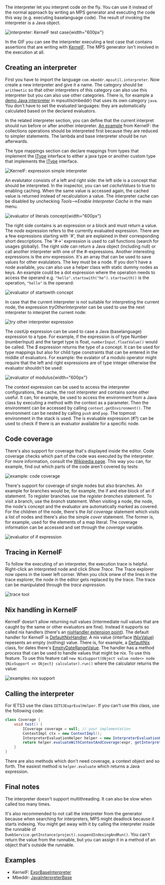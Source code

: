 The interpreter let you interpret code on the fly. You can use it instead of the normal approach by writing an MPS generator and executing the code this way (e.g. executing baselanguage code). The result of invoking the interpreter is a Java object.

![interpreter: KernelF test case](interpreter_testcase.gif){width="600px"}

In the GIF you can see the interpreter executing a test case that contains assertions that are writing with [KernelF](https://voelter.de/data/books/kernelf-designEvoUse.pdf). The MPS generator isn't involved in the execution at all.

## Creating an interpreter

First you have to import the language `com.mbeddr.mpsutil.interpreter`.
Now create a new interpreter and give it a name. The category should be `arithmetic` so that other interpreters of this category can also use this interpreter but you can also use other categories. There is, for example a [demo Java interpreter](http://127.0.0.1:63320/node?ref=r%3A6de0fec9-28ce-4092-a00d-c37c6ae81d03%28com.mbeddr.mpsutil.javainterpreter.plugin%29%2F902624672040616048) in mpsutils(mbeddr) that uses its own category `java`. You don't have to set the evaluated languages: they are automatically calculated based on the declared evaluators.

In the related interpreter section, you can define that the current interpret should run before or after another interpreter. [An example](http://127.0.0.1:63320/node?ref=r%3A2864d21d-eb2b-488f-a943-a765959cab0a%28org.iets3.core.expr.collections.interpreter.plugin%29%2F8448265401168630270) from KernelF: the collections operations should be interpreted first because they are reduced to simpler statements. The lambda and base interpreter should be run afterwards.

The type mappings section can declare mappings from types that implement the [IType](http://127.0.0.1:63320/node?ref=r%3A00000000-0000-4000-0000-011c89590288%28jetbrains.mps.lang.core.structure%29%2F1234971358450) interface to either a java type or another custom type that implements the [IType](http://127.0.0.1:63320/node?ref=r%3A00000000-0000-4000-0000-011c89590288%28jetbrains.mps.lang.core.structure%29%2F1234971358450) interface.

![KernelF: expression simple interpreter](exprSimpleInterpreter.png)

An evalutator consists of a left and right side: the left side is a concept that should be interpreted. In the inspector, you can set *cacheValues* to true to enabling caching. When the same value is accessed again, the cached value is returned instead of recalculation a value. The interpreter cache can be disabled by unchecking *Tools*-->*Enable Interpreter Cache* in the main menu.

![evaluator of literals concept](literals_evaluator.png){width="600px"}

The right side contains is an expression or a block and must return a value. The *node* expression refers to the currently evaluated expression. There are a few expressions starting with '#', that are explained in their corresponding short descriptions. The '#->' expression is used to call functions (search for usages globally).
The right side can return a Java object (including null) or call another interpreter with one of the #-expressions. Another interesting expressions is the *env* expression. It's an array that can be used to save values for other evalulators. The key must be a node. If you don't have a node available, you can also use a helper class with static dummy nodes as keys. An example could be a dot expression where the operation needs to access the operand e.g. `"hello".startswith("he")`. `startswith()` is the operation, `"hello"` is the operand:

![evaluator of startswith concept](startswith_evaluator.png)

In case that the current interpreter is not suitable for interpreting the current node, the expression *tryOtherInterpreter* can be used to use the next interpreter to interpret the current node:

![try other interpreter expression](tryOtherInterpreter.png)

The *castUp* expression can be used to case a Java (baselanguage) expression to a type.
For example, if the expression is of type Number (numberInput) and the target type is float,
`numberInput.floatValue()` would be called.
The *$* expression returns the type of a concept. It can be used for type mappings but also for child type constraints that can be entered in the middle of evaluators. For example: the evalator of a modulo operator might require that the left and right expressions are of type integer otherwise the evaluator shouldn't be used:

![evaluator of modulus](mod_evaluator.png){width="600px"}

The *context* expression can be used to access the interpreter configurations, the cache, the root interpreter and contains some other useful. It can, for example, be used to access the environment from a Java class by executing a method with the context as a parameter. Then the environment can be accessed by calling `context.getEnvironment()`. The environment can be nested by calling `push` and `pop`. The topmost environment in the stack is used. The is evaluable expression (#?) can be used to check if there is an evaluator available for a specific node.

## Code coverage

There's also support for coverage that's displayed inside the editor. Code coverage checks which part of the code was executed by the interpreter. For more information, consult the [Wikipedia page](https://en.wikipedia.org/wiki/Code_coverage). This way you can, for example, find out which parts of the code aren't covered by tests:

![example: code coverage](example_coverage.png)

There's support for coverage of single nodes but also branches. An example for branches would be, for example, the if and else block of an if statement. To register branches use the *register branches* statement. To visit a branch, use the *branch* statement. When visiting a node, the node, the node's concept and the evaluator are automatically marked as covered. For the children of the node, there's the *list coverage* statement which visits a list of nodes and there's also the simple *cover* statement. The former is, for example, used for the elements of a map literal. The coverage information can be accessed and set through the *coverage* variable.

![evaluator of if expression](if_evaluator.png)

## Tracing in KernelF

To follow the executing of an interpreter, the execution trace is helpful. Right-click an interpreted node and click *Show Trace*. The Trace explorer now opens in the lower left corner. When you click onww of the lines in the trace explorer, the node in the editor gets replaced by the trace. The trace can be manipulated through the *trace expression*.

![trace tool](trace_tool.gif)

## Nix handling in KernelF

KernelF doesn't allow returning null values
(intermediate null values that are caught by the same or other evaluators are fine).
Instead it supports so called nix handlers (there's an [nixHandler extension point](http://127.0.0.1:63320/node?ref=r%3A6c6155f0-4bbe-4af5-8c26-244d570e21e4%28org.iets3.core.expr.base.plugin%29%2F2417394483934994140)). The default handler for KernelF is [DefaultNixHandler](http://127.0.0.1:63320/node?ref=r%3A6c6155f0-4bbe-4af5-8c26-244d570e21e4%28org.iets3.core.expr.base.plugin%29%2F2417394483935015244).
A nix value (interface [INixValue](http://127.0.0.1:63320/node?ref=r%3A5db517a0-f62d-4841-a421-11bb7269799d%28org.iets3.core.expr.base.shared.runtime%29%2F3889855429449824409)) repesents an empty (nothing) value. There is, for example, a [DefaultNix](http://127.0.0.1:63320/node?ref=r%3Aac28053f-2041-47f6-806b-ecfaca05a64a%28org.iets3.core.expr.base.runtime.runtime%29%2F3889855429449859911) class, for dates there's [EmptyDateRangeValue](http://127.0.0.1:63320/node?ref=r%3Aa9ac3767-b241-4aa4-a973-d04bb5ce184c%28org.iets3.core.expr.datetime.runtime%29%2F5551088970758352208). The handler has a method *process* that can be used to handle values that might be nix. To use this feature. To use this feature call `new NixSupport(Object value node<> node {NixSupport => Object} calculator).run()` where the calculator returns the value:

![examples: nix support](nix_support_examples.png)

## Calling the interpreter

For IETS3 use the class `IETS3ExprEvalHelper`. If you can't use this class, use the following code:
```java
class Coverage {
    void test() {
        ICoverage coverage = null; // your implementation
        ContextImpl ctx = new ContextImpl();
        InterpreterEvaluationHelper helper = new InterpreterEvaluationHelper(INTERPRETER_CATEGORY);
        return helper.evaluateWithContextAndCoverage(expr, getInterpreter(), ctx, coverage);       
    }
}
```

There are also methods which don't need coverage, a context object and so forth. The easiest method is `helper.evaluate` which returns a Java expression.

## Final notes

The interpreter doesn't support multithreading. It can also be slow when called too many times. 

It's also recommended to not call the interpreter from the generator because when searching for interpreters, MPS might deadlock because it starts indexing. You might get away with it by calling the interpreter inside the runnable of `DumbService.getInstance(project).suspendIndexingAndRun()`. You can't return the value from the runnable, but you can assign it in a method of an object that's outside the runnable.

## Examples

- KernelF: [ExprBaseInterpreter](http://127.0.0.1:63320/node?ref=r%3A31fd8edf-66c5-44d7-84a8-5940badb4d17%28org.iets3.core.expr.base.interpreter.plugin%29%2F553080662195419964)
- Mbeddr: [JavaInterpreterBase](http://127.0.0.1:63320/node?ref=r%3A6de0fec9-28ce-4092-a00d-c37c6ae81d03%28com.mbeddr.mpsutil.javainterpreter.plugin%29%2F902624672040616048)
